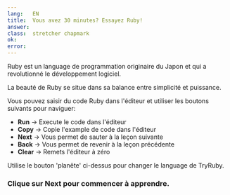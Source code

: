 ```yaml
---
lang:   EN
title:  Vous avez 30 minutes? Essayez Ruby!
answer:
class:  stretcher chapmark
ok:
error:
---
```


Ruby est un language de programmation originaire du Japon et qui a
revolutionné le développement logiciel.

La beauté de Ruby se situe dans sa balance entre simplicité et puissance.

Vous pouvez saisir du code Ruby dans l'éditeur et utiliser les boutons suivants pour naviguer:

- __Run__ &rarr; Execute le code dans l'éditeur
- __Copy__ &rarr; Copie l'example de code dans l'éditeur
- __Next__ &rarr; Vous permet de sauter à la leçon suivante
- __Back__ &rarr; Vous permet de revenir à la leçon précédente
- __Clear__ &rarr; Remets l'éditeur à zéro

Utilise le bouton 'planête' <span aria-hidden="true" class="glyphicon glyphicon-globe"></span>
ci-dessus pour changer le language de TryRuby.

### Clique sur __Next__ pour commencer à apprendre.
